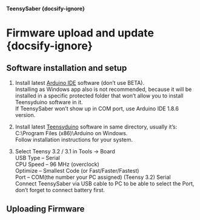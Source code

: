 #### TeensySaber {docsify-ignore}

# Firmware upload and update {docsify-ignore}

## Software installation and setup
1. Install latest [Arduino IDE](https://www.arduino.cc/en/Main/Software) software (don’t use BETA).   
Installing as Windows app also is not recommended, because it will be installed 
in a specific protected folder that won’t allow you to install Teensyduino software in it.  
If TeensySaber won’t show up in COM port, use Arduino IDE 1.8.6 version.

2. Install latest [Teensyduino](https://www.pjrc.com/teensy/td_download.html) software in same directory, usually it’s: C:\Program Files (x86)\Arduino on Windows.  
Follow installation instructions for your system.

3. Select Teensy 3.2 / 3.1 in Tools -> Board  
USB Type – Serial  
CPU Speed – 96 MHz (overclock)  
Optimize – Smallest Code (or Fast/Faster/Fastest)  
Port – COM(the number your PC assigned) (Teensy 3.2) Serial  
Connect TeensySaber via USB cable to PC to be able to select the Port, don’t forget to connect battery first.

## Uploading Firmware

